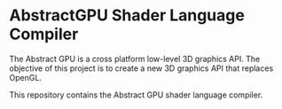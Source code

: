 # AbstractGPU Shader Language Compiler
The Abstract GPU is a cross platform low-level 3D graphics API.
The objective of this project is to create a new 3D graphics API that replaces OpenGL.

This repository contains the Abstract GPU shader language compiler.

